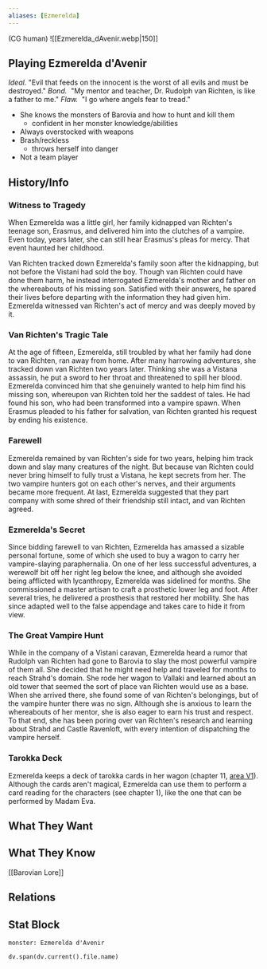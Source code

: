 ```yaml
---
aliases: [Ezmerelda]
---
```

(CG human)
![[Ezmerelda_dAvenir.webp|150]]
## Playing Ezmerelda d'Avenir
_Ideal._ "Evil that feeds on the innocent is the worst of all evils and must be destroyed."
*Bond.*  "My mentor and teacher, Dr. Rudolph van Richten, is like a father to me."
*Flaw.*  "I go where angels fear to tread."

- She knows the monsters of Barovia and how to hunt and kill them
	- confident in her monster knowledge/abilities
- Always overstocked with weapons
- Brash/reckless
	- throws herself into danger
- Not a team player

## History/Info
### Witness to Tragedy

When Ezmerelda was a little girl, her family kidnapped van Richten's teenage son, Erasmus, and delivered him into the clutches of a vampire. Even today, years later, she can still hear Erasmus's pleas for mercy. That event haunted her childhood.

Van Richten tracked down Ezmerelda's family soon after the kidnapping, but not before the Vistani had sold the boy. Though van Richten could have done them harm, he instead interrogated Ezmerelda's mother and father on the whereabouts of his missing son. Satisfied with their answers, he spared their lives before departing with the information they had given him. Ezmerelda witnessed van Richten's act of mercy and was deeply moved by it.

### Van Richten's Tragic Tale

At the age of fifteen, Ezmerelda, still troubled by what her family had done to van Richten, ran away from home. After many harrowing adventures, she tracked down van Richten two years later. Thinking she was a Vistana assassin, he put a sword to her throat and threatened to spill her blood. Ezmerelda convinced him that she genuinely wanted to help him find his missing son, whereupon van Richten told her the saddest of tales. He had found his son, who had been transformed into a vampire spawn. When Erasmus pleaded to his father for salvation, van Richten granted his request by ending his existence.

### Farewell

Ezmerelda remained by van Richten's side for two years, helping him track down and slay many creatures of the night. But because van Richten could never bring himself to fully trust a Vistana, he kept secrets from her. The two vampire hunters got on each other's nerves, and their arguments became more frequent. At last, Ezmerelda suggested that they part company with some shred of their friendship still intact, and van Richten agreed.

### Ezmerelda's Secret

Since bidding farewell to van Richten, Ezmerelda has amassed a sizable personal fortune, some of which she used to buy a wagon to carry her vampire-slaying paraphernalia. On one of her less successful adventures, a werewolf bit off her right leg below the knee, and although she avoided being afflicted with lycanthropy, Ezmerelda was sidelined for months. She commissioned a master artisan to craft a prosthetic lower leg and foot. After several tries, he delivered a prosthesis that restored her mobility. She has since adapted well to the false appendage and takes care to hide it from view.

### The Great Vampire Hunt

While in the company of a Vistani caravan, Ezmerelda heard a rumor that Rudolph van Richten had gone to Barovia to slay the most powerful vampire of them all. She decided that he might need help and traveled for months to reach Strahd's domain. She rode her wagon to Vallaki and learned about an old tower that seemed the sort of place van Richten would use as a base. When she arrived there, she found some of van Richten's belongings, but of the vampire hunter there was no sign. Although she is anxious to learn the whereabouts of her mentor, she is also eager to earn his trust and respect. To that end, she has been poring over van Richten's research and learning about Strahd and Castle Ravenloft, with every intention of dispatching the vampire herself.

### Tarokka Deck

Ezmerelda keeps a deck of tarokka cards in her wagon (chapter 11, [area V1](https://longo.com.br/5e/adventure.html#cos,11,v1.%20ezmerelda's%20magic%20wagon)). Although the cards aren't magical, Ezmerelda can use them to perform a card reading for the characters (see chapter 1), like the one that can be performed by Madam Eva.



## What They Want

## What They Know
[[Barovian Lore]]

## Relations

## Stat Block

```statblock
monster: Ezmerelda d'Avenir
```

```dataviewjs
dv.span(dv.current().file.name)
```
